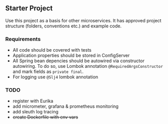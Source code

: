 ## Starter Project

Use this project as a basis for other microservices. It has approved project structure (folders, conventions etc.) and example code.

### Requirements
* All code should be covered with tests
* Application properties should be stored in ConfigServer
* All Spring bean depencies should be autowired via constructor autowiring. To do so, use Lombok annotation `@RequiredArgsConstructor`
and mark fields as `private final`.
* For logging use `@Slj4` lombok annotation


### TODO
* register with Eurika
* add micrometer, grafana & prometheus monitoring
* add sleuth log tracing
* ~~create Dockerfile with env vars~~
